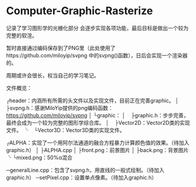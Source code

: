 # Computer-Graphic-Rasterize

记录了学习图形学的光栅化部分
会逐步实现各项功能，最后目标是做出一个较为完整的软渲。

暂时直接通过编码保存到了PNG里（此处使用了https://github.com/miloyip/svpng 中的svpng()函数），日后会实现一个渲染器的。

周期或许会很长，权当自己的学习笔记。

文件概览：

  ╭header：内涵所有所需的头文件以及实现文件，目前正在完善graphic。
  │ ├svpng.h：感谢MiloYip提供的png编码函数：https://github.com/miloyip/svpng
  │ └graphic：
  │    ├graphic.h：步步完善，最终会成为一个较为完整的图形学综合库。
  │    ├Vector2D：Vector2D类的实现文件。
  ╰    └Vector3D：Vector3D类的实现文件。

  ╭ALPHA：实现了一个用阿尔法通道的融合方程暴力计算颜色值的效果。（待加入graphic.h）
  │ ├ALPHA.cpp
  │ ├front.png：前景图片
  │ ├back.png：背景图片
  ╰ └mixed.png：50%α混合

  ─generalLine.cpp：包含了svpng.h，用直线的一般式绘制。（待加入graphic.h）
  ─setPixel.cpp：设置单点像素。（待加入graphic.h）

